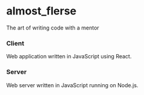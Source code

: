 # almost_flerse
The art of writing code with a mentor

### Client
Web application written in JavaScript using React.

### Server
Web server written in JavaScript running on Node.js.
